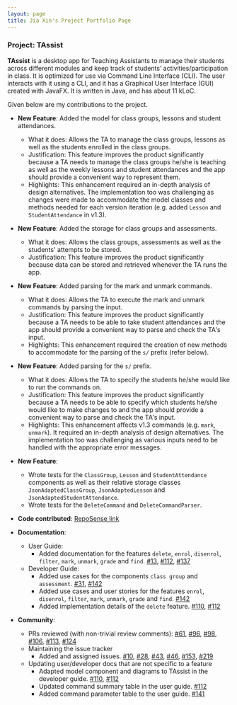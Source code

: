 ```yaml
---
layout: page
title: Jia Xin's Project Portfolio Page
---
```


### Project: TAssist

**TAssist** is a desktop app for Teaching Assistants to manage their students across different modules and keep track of students’ activities/participation in class. It is optimized for use via Command Line Interface (CLI). The user interacts with it using a CLI, and it has a Graphical User Interface (GUI) created with JavaFX. It is written in Java, and has about 11 kLoC.

Given below are my contributions to the project.

* **New Feature**: Added the model for class groups, lessons and student attendances.
  * What it does: Allows the TA to manage the class groups, lessons as well as the students enrolled in the class groups.
  * Justification: This feature improves the product significantly because a TA needs to manage the class groups he/she is teaching as well as the weekly lessons and student attendances and the app should provide a convenient way to represent them.
  * Highlights: This enhancement required an in-depth analysis of design alternatives. The implementation too was challenging as changes were made to accommodate the model classes and methods needed for each version iteration (e.g. added `Lesson` and `StudentAttendance` in v1.3).

* **New Feature**: Added the storage for class groups and assessments.
  * What it does: Allows the class groups, assessments as well as the students' attempts to be stored.
  * Justification: This feature improves the product significantly because data can be stored and retrieved whenever the TA runs the app.

* **New Feature**: Added parsing for the mark and unmark commands.
  * What it does: Allows the TA to execute the mark and unmark commands by parsing the input.
  * Justification: This feature improves the product significantly because a TA needs to be able to take student attendances and the app should provide a convenient way to parse and check the TA's input.
  * Highlights: This enhancement required the creation of new methods to accommodate for the parsing of the `s/` prefix (refer below).

* **New Feature**: Added parsing for the `s/` prefix.
  * What it does: Allows the TA to specify the students he/she would like to run the commands on.
  * Justification: This feature improves the product significantly because a TA needs to be able to specify which students he/she would like to make changes to and the app should provide a convenient way to parse and check the TA's input.
  * Highlights: This enhancement affects v1.3 commands (e.g. `mark`, `unmark`). It required an in-depth analysis of design alternatives. The implementation too was challenging as various inputs need to be handled with the appropriate error messages.

* **New Feature**:
  * Wrote tests for the `ClassGroup`, `Lesson` and `StudentAttendance` components as well as their relative storage classes `JsonAdaptedClassGroup`, `JsonAdaptedLesson` and `JsonAdaptedStudentAttendance`.
  * Wrote tests for the `DeleteCommand` and `DeleteCommandParser`.

* **Code contributed**: [RepoSense link](https://nus-cs2103-ay2122s2.github.io/tp-dashboard/?search=jxt00&breakdown=true)

* **Documentation**:
  * User Guide:
    * Added documentation for the features `delete`, `enrol`, `disenrol`, `filter`, `mark`, `unmark`, `grade` and `find`. [\#13](https://github.com/AY2122S2-CS2103T-T13-2/tp/pull/13), [\#112](https://github.com/AY2122S2-CS2103T-T13-2/tp/pull/112), [\#137](https://github.com/AY2122S2-CS2103T-T13-2/tp/pull/137)
  * Developer Guide:
    * Added use cases for the components `class group` and `assessment`. [\#31](https://github.com/AY2122S2-CS2103T-T13-2/tp/pull/31), [\#142](https://github.com/AY2122S2-CS2103T-T13-2/tp/pull/142)
    * Added use cases and user stories for the features `enrol`, `disenrol`, `filter`, `mark`, `unmark`, `grade` and `find`. [\#142](https://github.com/AY2122S2-CS2103T-T13-2/tp/pull/142)
    * Added implementation details of the `delete` feature. [\#110](https://github.com/AY2122S2-CS2103T-T13-2/tp/pull/110), [\#112](https://github.com/AY2122S2-CS2103T-T13-2/tp/pull/112)

* **Community**:
  * PRs reviewed (with non-trivial review comments): [\#61](https://github.com/AY2122S2-CS2103T-T13-2/tp/pull/61), [\#96](https://github.com/AY2122S2-CS2103T-T13-2/tp/pull/96), [\#98](https://github.com/AY2122S2-CS2103T-T13-2/tp/pull/98), [\#106](https://github.com/AY2122S2-CS2103T-T13-2/tp/pull/106), [\#113](https://github.com/AY2122S2-CS2103T-T13-2/tp/pull/113), [\#124](https://github.com/AY2122S2-CS2103T-T13-2/tp/pull/124)
  * Maintaining the issue tracker
    * Added and assigned issues. [\#10](https://github.com/AY2122S2-CS2103T-T13-2/tp/issues/10), [\#28](https://github.com/AY2122S2-CS2103T-T13-2/tp/issues/28), [\#43](https://github.com/AY2122S2-CS2103T-T13-2/tp/issues/43), [\#46](https://github.com/AY2122S2-CS2103T-T13-2/tp/issues/46), [\#153](https://github.com/AY2122S2-CS2103T-T13-2/tp/issues/153), [\#219](https://github.com/AY2122S2-CS2103T-T13-2/tp/issues/219)
  * Updating user/developer docs that are not specific to a feature
    * Adapted model component and diagrams to TAssist in the developer guide. [\#110](https://github.com/AY2122S2-CS2103T-T13-2/tp/pull/110), [\#112](https://github.com/AY2122S2-CS2103T-T13-2/tp/pull/112)
    * Updated command summary table in the user guide. [\#112](https://github.com/AY2122S2-CS2103T-T13-2/tp/pull/112)
    * Added command parameter table to the user guide. [\#141](https://github.com/AY2122S2-CS2103T-T13-2/tp/pull/141)
